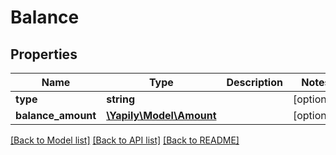# Balance

## Properties
Name | Type | Description | Notes
------------ | ------------- | ------------- | -------------
**type** | **string** |  | [optional] 
**balance_amount** | [**\Yapily\Model\Amount**](Amount.md) |  | [optional] 

[[Back to Model list]](../README.md#documentation-for-models) [[Back to API list]](../README.md#documentation-for-api-endpoints) [[Back to README]](../README.md)


